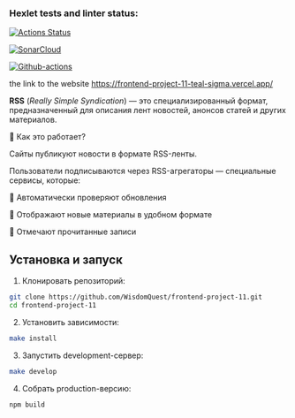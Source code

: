 ### Hexlet tests and linter status:
[![Actions Status](https://github.com/WisdomQuest/frontend-project-11/actions/workflows/hexlet-check.yml/badge.svg)](https://github.com/WisdomQuest/frontend-project-11/actions)

[![SonarCloud](https://github.com/WisdomQuest/frontend-project-11/actions/workflows/build.yml/badge.svg)](https://github.com/WisdomQuest/frontend-project-11/actions)

[![Github-actions](https://github.com/WisdomQuest/frontend-project-11/actions/workflows/github-actions.yml/badge.svg)](https://github.com/WisdomQuest/frontend-project-11/actions)


the link to the website
https://frontend-project-11-teal-sigma.vercel.app/

__RSS__ (*Really Simple Syndication*) — это специализированный формат, предназначенный для описания лент новостей, анонсов статей и других материалов.

🔹 Как это работает?

Сайты публикуют новости в формате RSS-ленты.

Пользователи подписываются через RSS-агрегаторы — специальные сервисы, которые:

📌 Автоматически проверяют обновления

📌 Отображают новые материалы в удобном формате

📌 Отмечают прочитанные записи

## Установка и запуск

1. Клонировать репозиторий:
```bash
git clone https://github.com/WisdomQuest/frontend-project-11.git
cd frontend-project-11
```

2. Установить зависимости:
```bash
make install
```

3. Запустить development-сервер:
```bash
make develop
```

4. Собрать production-версию:
```bash
npm build